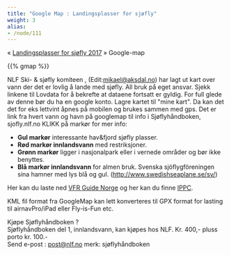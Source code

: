 ```yaml
---
title: "Google Map : Landingsplasser for sjøfly"
weight: 3
alias:
- /node/111
---
```


« [Landingsplasser for sjøfly 2017](https://www.google.no/maps/@59.4001834,-7.2214888,3z/data=!3m1!4b1!4m2!6m1!1s1zzCIwkemGMRvfRYFe-mepoUwHM8) » Google-map

{{% gmap %}}

NLF Ski- & sjøfly komiteen , (Edit:mikael@aksdal.no) har lagt ut kart over vann der det er lovlig å lande med sjøfly. All bruk på eget ansvar. Sjekk linkene til Lovdata for å bekrefte at dataene fortsatt er gyldig. For full glede av denne bør du ha en google konto. Lagre kartet til "mine kart". Da kan det det for eks lettvint åpnes på mobilen og brukes sammen med gps. Det er link fra hvert vann og havn på googlemap til info i Sjøflyhåndboken, sjofly.nlf.no
KLIKK på markør for mer info:

- **Gul markør** interessante hav&fjord sjøfly plasser.
- **Rød markør innlandsvann** med restriksjoner.
- **Grønn markør** ligger i nasjonalpark eller i vernede områder og bør ikke benyttes.
- **Blå markør innlandsvann** for almen bruk.
Svenska sjöflygföreningen sina hamner med lys blå og gul. (http://www.swedishseaplane.se/sv/)

Her kan du laste ned [VFR Guide Norge](http://luftfartstilsynet.no/selvbetjening/allmennfly/VFR-guiden_for_2017) og her kan du finne [IPPC](https://www.ippc.no/ippc/index.jsp).

KML fil format fra GoogleMap kan lett konverteres til GPX format for lasting til airnavPro/iPad eller Fly-is-Fun etc.

Kjøpe Sjøflyhåndboken ?\
Sjøflyhåndboken del 1, innlandsvann, kan kjøpes hos NLF. Kr. 400,- pluss porto kr. 100.-\
Send e-post : post@nlf.no merk: sjøflyhåndboken
